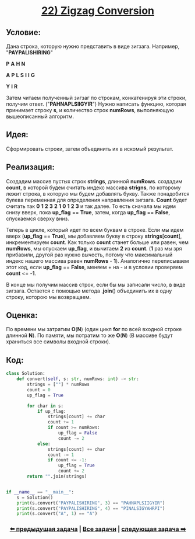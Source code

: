 <div align='center'>
<h1><a href='https://leetcode.com/problems/zigzag-conversion/description/'><strong>22) Zigzag Conversion</strong></a></h1>
</div>

## **Условие:**

Дана строка, которую нужно представить в виде зигзага. Например, "**PAYPALISHIRING**"

**P**         **A**         **H**         **N**

**A**    **P**    **L**    **S**    **I**    **I**    **G**

**Y**         **I**         **R**

Затем читаем полученный зигзаг по строкам, конкатенируя эти строки, получим ответ. ("**PAHNAPLSIIGYIR**") Нужно написать функцию, которая принимает строку **s**, и количество строк **numRows**, выполняющую вышеописанный алгоритм.

## **Идея:**

Сформировать строки, затем объединить их в искомый результат.

## **Реализация:**

Создадим массив пустых строк **strings**, длинной **numRows**. создадим **count**, в которой будем считать индекс массива **strigns**, по которому лежит строка, в которую мы будем добавлять букву. Также понадобится булева переменная для определения направления зигзага. **Count** будет считать так **0** **1** **2** **3** **2** **1** **0** **1** **2** **3** и так далее. То есть сначала мы идем снизу вверх, пока **up_flag** == **True**, затем, когда **up_flag** == **False**, спускаемся сверху вниз.

Теперь в цикле, который идет по всем буквам в строке. Если мы идем вверх (**up_flag** == **True**), мы добавляем букву в строку **strings**[**count**], инкрементируем **count**. Как только **count** станет больше или равен, чем **numRows**, мы опускаем **up_flag**, и вычитаем **2** из **count**. (**1** раз мы зря прибавили, другой раз нужно вычесть, потому что максимальный индекс нашего массива равен **numRows** - **1**). Аналогично переписываем этот код, если **up_flag** == **False**, меняем + на - и в условии проверяем **count** <= -**1**.

В конце мы получим массив строк, если бы мы записали число, в виде зигзага. Остается с помощью метода .**join**() объединить их в одну строку, которою мы возвращаем.

## **Оценка:**

По времени мы затратим **O**(**N**) (один цикл **for** по всей входной строке длинной **N**). По памяти, мы потратим то же **O**(**N**) (В массиве будут храниться все символы входной строки).

## Код:
```python
class Solution:
    def convert(self, s: str, numRows: int) -> str:
        strings = [""] * numRows
        count = 0
        up_flag = True

        for char in s:
            if up_flag:
                strings[count] += char
                count += 1
                if count >= numRows:
                    up_flag = False
                    count -= 2
            else:
                strings[count] += char
                count -= 1
                if count <= -1:
                    up_flag = True
                    count += 2
        return "".join(strings)


if __name__ == "__main__":
    s = Solution()
    print(s.convert("PAYPALISHIRING", 3) == "PAHNAPLSIIGYIR")
    print(s.convert("PAYPALISHIRING", 4) == "PINALSIGYAHRPI")
    print(s.convert("A", 1) == "A")

```

<div align='center'><h3><a href='https://github.com/TAskMAster339/PythonAlgorithms/tree/main/21.Reverse%20Words%20in%20a%20String'>⬅️ предыдущая задача</a>&nbsp;|&nbsp;<a href='https://github.com/TAskMAster339/PythonAlgorithms/tree/main/README.md'>Все задачи</a>&nbsp;|&nbsp;<a href='https://github.com/TAskMAster339/PythonAlgorithms/tree/main/23.Find%20the%20Index%20of%20the%20First%20Occurrence%20in%20a%20String'>следующая задача ➡️</a></h3></div>